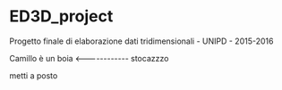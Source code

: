 # ED3D_project
Progetto finale di elaborazione dati tridimensionali - UNIPD - 2015-2016

Camillo è un boia <------------ stocazzzo 

metti a posto
